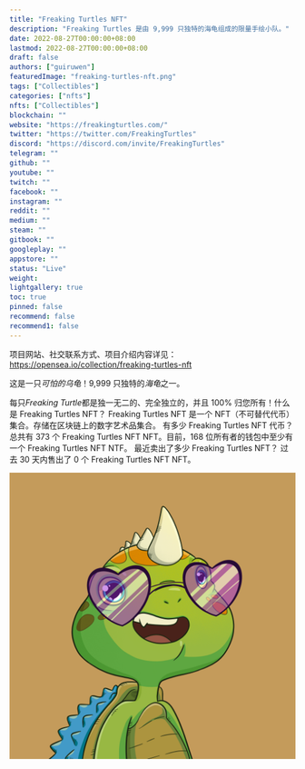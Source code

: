 ```yaml
---
title: "Freaking Turtles NFT"
description: "Freaking Turtles 是由 9,999 只独特的海龟组成的限量手绘小队。"
date: 2022-08-27T00:00:00+08:00
lastmod: 2022-08-27T00:00:00+08:00
draft: false
authors: ["guiruwen"]
featuredImage: "freaking-turtles-nft.png"
tags: ["Collectibles"]
categories: ["nfts"]
nfts: ["Collectibles"]
blockchain: ""
website: "https://freakingturtles.com/"
twitter: "https://twitter.com/FreakingTurtles"
discord: "https://discord.com/invite/FreakingTurtles"
telegram: ""
github: ""
youtube: ""
twitch: ""
facebook: ""
instagram: ""
reddit: ""
medium: ""
steam: ""
gitbook: ""
googleplay: ""
appstore: ""
status: "Live"
weight: 
lightgallery: true
toc: true
pinned: false
recommend: false
recommend1: false
---
```

项目网站、社交联系方式、项目介绍内容详见：https://opensea.io/collection/freaking-turtles-nft

这是一只*可怕的乌龟*！9,999 只独特的*海龟*之一。

每只*Freaking Turtle*都是独一无二的、完全独立的，并且 100% 归您所有！什么是 Freaking Turtles NFT？
Freaking Turtles NFT 是一个 NFT（不可替代代币）集合。存储在区块链上的数字艺术品集合。
有多少 Freaking Turtles NFT 代币？
总共有 373 个 Freaking Turtles NFT NFT。目前，168 位所有者的钱包中至少有一个 Freaking Turtles NFT NTF。
最近卖出了多少 Freaking Turtles NFT？
过去 30 天内售出了 0 个 Freaking Turtles NFT NFT。

![nft](01.png)